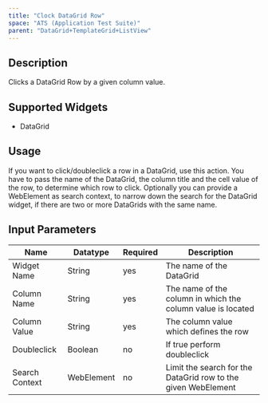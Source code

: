 ```yaml
---
title: "Clock DataGrid Row"
space: "ATS (Application Test Suite)"
parent: "DataGrid+TemplateGrid+ListView"
---
```


## Description

Clicks a DataGrid Row by a given column value.

## Supported Widgets

 * DataGrid

## Usage
If you want to click/doubleclick a row in a DataGrid, use this action. You have to pass the name of the DataGrid, the column title and the cell value of the row, to determine which row to click. Optionally you can provide a WebElement as search context, to narrow down the search for the DataGrid widget, if there are two or more DataGrids with the same name.      

## Input Parameters
Name | Datatype | Required | Description
---- | -------- | -------- | ---------------
Widget Name | String | yes | The name of the DataGrid
Column Name | String | yes | The name of the column in which the column value is located
Column Value | String | yes | The column value which defines the row
Doubleclick | Boolean | no | If true perform doubleclick
Search Context | WebElement | no | Limit the search for the DataGrid row to the given WebElement
